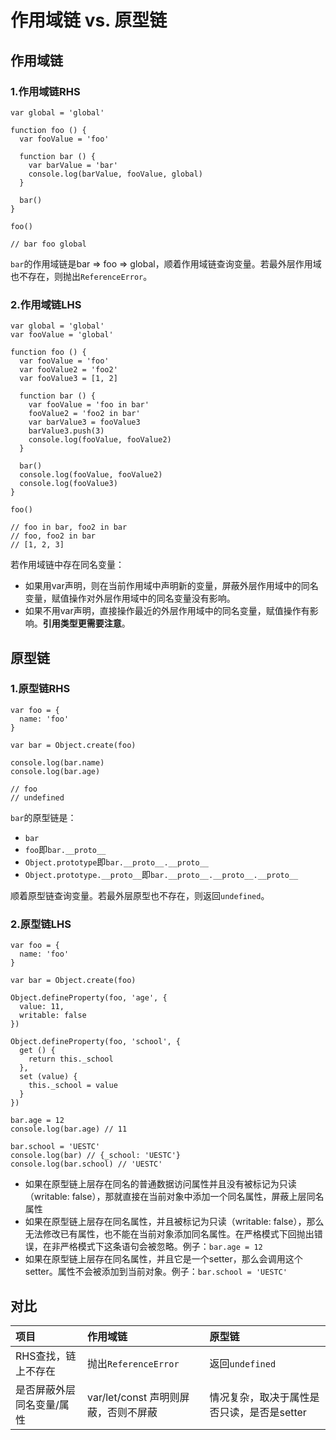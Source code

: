 # 作用域链 vs. 原型链

## 作用域链

### 1.作用域链RHS

    var global = 'global'

    function foo () {
      var fooValue = 'foo'

      function bar () {
        var barValue = 'bar'
        console.log(barValue, fooValue, global)
      }

      bar()
    }

    foo()
    
    // bar foo global

`bar`的作用域链是bar => foo => global，顺着作用域链查询变量。若最外层作用域也不存在，则抛出`ReferenceError`。

### 2.作用域链LHS

    var global = 'global'
    var fooValue = 'global'

    function foo () {
      var fooValue = 'foo'
      var fooValue2 = 'foo2'
      var fooValue3 = [1, 2]

      function bar () {
        var fooValue = 'foo in bar'
        fooValue2 = 'foo2 in bar'
        var barValue3 = fooValue3
        barValue3.push(3)
        console.log(fooValue, fooValue2)
      }

      bar()
      console.log(fooValue, fooValue2)
      console.log(fooValue3)
    }

    foo()
    
    // foo in bar, foo2 in bar
    // foo, foo2 in bar 
    // [1, 2, 3]

若作用域链中存在同名变量：
* 如果用var声明，则在当前作用域中声明新的变量，屏蔽外层作用域中的同名变量，赋值操作对外层作用域中的同名变量没有影响。
* 如果不用var声明，直接操作最近的外层作用域中的同名变量，赋值操作有影响。**引用类型更需要注意**。

## 原型链

### 1.原型链RHS

    var foo = {
      name: 'foo'
    }

    var bar = Object.create(foo)

    console.log(bar.name)
    console.log(bar.age)
    
    // foo
    // undefined
    
`bar`的原型链是：

* `bar`
* `foo`即`bar.__proto__`
* `Object.prototype`即`bar.__proto__.__proto__`
* `Object.prototype.__proto__`即`bar.__proto__.__proto__.__proto__`

顺着原型链查询变量。若最外层原型也不存在，则返回`undefined`。

### 2.原型链LHS

    var foo = {
      name: 'foo'
    }

    var bar = Object.create(foo)

    Object.defineProperty(foo, 'age', {
      value: 11,
      writable: false
    })

    Object.defineProperty(foo, 'school', {
      get () {
        return this._school
      },
      set (value) {
        this._school = value
      }
    })
    
    bar.age = 12
    console.log(bar.age) // 11
    
    bar.school = 'UESTC'
    console.log(bar) // {_school: 'UESTC'}
    console.log(bar.school) // 'UESTC'

* 如果在原型链上层存在同名的普通数据访问属性并且没有被标记为只读（writable: false），那就直接在当前对象中添加一个同名属性，屏蔽上层同名属性
* 如果在原型链上层存在同名属性，并且被标记为只读（writable: false），那么无法修改已有属性，也不能在当前对象添加同名属性。在严格模式下回抛出错误，在非严格模式下这条语句会被忽略。例子：`bar.age = 12`
* 如果在原型链上层存在同名属性，并且它是一个setter，那么会调用这个setter。属性不会被添加到当前对象。例子：`bar.school = 'UESTC'`

## 对比

| **项目** | **作用域链** | **原型链** |
| :--- | :--- | :--- |
| RHS查找，链上不存在 | 抛出`ReferenceError` | 返回`undefined` |
| 是否屏蔽外层同名变量/属性 | var/let/const 声明则屏蔽，否则不屏蔽 | 情况复杂，取决于属性是否只读，是否是setter |
